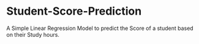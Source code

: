 # Student-Score-Prediction
A Simple Linear Regression Model to predict the Score of a student based on their Study hours.
